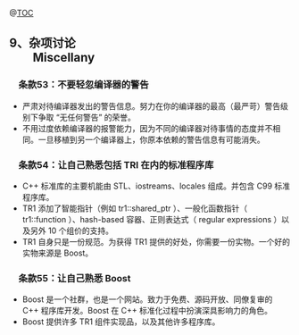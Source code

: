 ﻿@[TOC](目录)

## 9、杂项讨论 <br> &emsp;&emsp;Miscellany
### &emsp;条款53：不要轻忽编译器的警告
 - 严肃对待编译器发出的警告信息。努力在你的编译器的最高（最严苛）警告级别下争取 “无任何警告” 的荣誉。
 - 不用过度依赖编译器的报警能力，因为不同的编译器对待事情的态度并不相同。一旦移植到另一个编译器上，你原本依赖的警告信息有可能消失。
### &emsp;条款54：让自己熟悉包括 TRI 在内的标准程序库
 - C++ 标准库的主要机能由 STL、iostreams、locales 组成。并包含 C99 标准程序库。
 - TR1 添加了智能指针（例如 tr1::shared_ptr ）、一般化函数指针（ tr1::function ）、hash-based 容器、正则表达式（ regular expressions ）以及另外 10 个组价的支持。
 - TR1 自身只是一份规范。为获得 TR1 提供的好处，你需要一份实物。一个好的实物来源是 Boost。
### &emsp;条款55：让自己熟悉 Boost
-  Boost 是一个社群，也是一个网站。致力于免费、源码开放、同僚复审的 C++ 程序库开发。Boost 在 C++ 标准化过程中扮演深具影响力的角色。
- Boost 提供许多 TR1 组件实现品，以及其他许多程序库。
